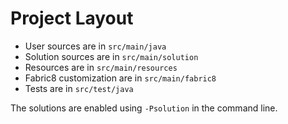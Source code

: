 # Project Layout

* User sources are in `src/main/java`
* Solution sources are in `src/main/solution`
* Resources are in `src/main/resources`
* Fabric8 customization are in `src/main/fabric8`
* Tests are in `src/test/java`

The solutions are enabled using `-Psolution` in the command line.





